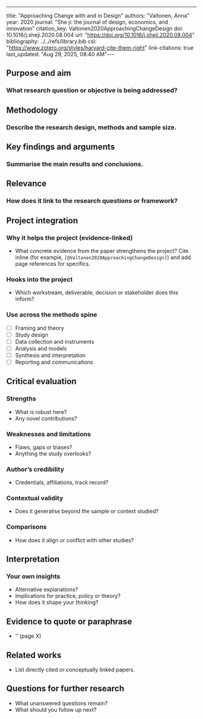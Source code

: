 ---
title: "Approaching Change with and in Design"
authors: "Valtonen, Anna"
year: 2020
journal: "She ji: the journal of design, economics, and innovation"
citation_key: Valtonen2020ApproachingChangeDesign
doi: 10.1016/j.sheji.2020.08.004
url: "https://doi.org/10.1016/j.sheji.2020.08.004"
bibliography: ../../refs/library.bib
csl: "https://www.zotero.org/styles/harvard-cite-them-right"
link-citations: true
last_updated: "Aug 29, 2025, 08:40 AM"---
## Purpose and aim
### What research question or objective is being addressed?

## Methodology
### Describe the research design, methods and sample size.

## Key findings and arguments
### Summarise the main results and conclusions.

## Relevance
### How does it link to the research questions or framework?

## Project integration
### Why it helps the project (evidence-linked)
- What concrete evidence from the paper strengthens the project? Cite inline (for example, ``[@Valtonen2020ApproachingChangeDesign]``) and add page references for specifics.

### Hooks into the project
- Which workstream, deliverable, decision or stakeholder does this inform?

### Use across the methods spine
- [ ] Framing and theory
- [ ] Study design
- [ ] Data collection and instruments
- [ ] Analysis and models
- [ ] Synthesis and interpretation
- [ ] Reporting and communications

## Critical evaluation
### Strengths
- What is robust here?
- Any novel contributions?

### Weaknesses and limitations
- Flaws, gaps or biases?
- Anything the study overlooks?

### Author’s credibility
- Credentials, affiliations, track record?

### Contextual validity
- Does it generalise beyond the sample or context studied?

### Comparisons
- How does it align or conflict with other studies?

## Interpretation
### Your own insights
- Alternative explanations?
- Implications for practice, policy or theory?
- How does it shape your thinking?

## Evidence to quote or paraphrase
- ‘<Quote>’ (page X)

## Related works
- List directly cited or conceptually linked papers.

## Questions for further research
- What unanswered questions remain?
- What should you follow up next?
